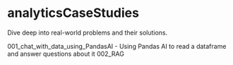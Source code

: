 # analyticsCaseStudies
Dive deep into real-world problems and their solutions. 

001_chat_with_data_using_PandasAI 
    - Using Pandas AI to read a dataframe and answer questions about it 
002_RAG